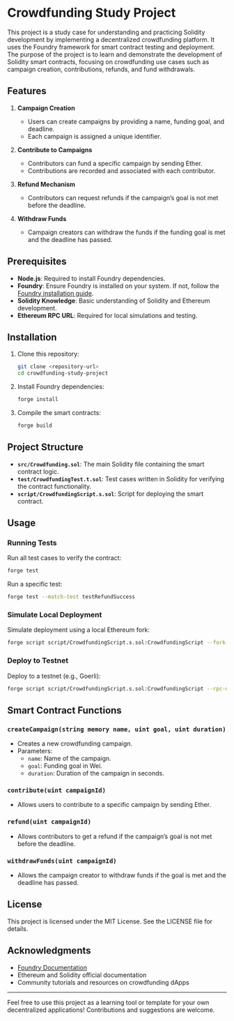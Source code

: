 # Crowdfunding Study Project

This project is a study case for understanding and practicing Solidity development by implementing a decentralized crowdfunding platform. It uses the Foundry framework for smart contract testing and deployment. The purpose of the project is to learn and demonstrate the development of Solidity smart contracts, focusing on crowdfunding use cases such as campaign creation, contributions, refunds, and fund withdrawals.

## Features

1. **Campaign Creation**
   - Users can create campaigns by providing a name, funding goal, and deadline.
   - Each campaign is assigned a unique identifier.

2. **Contribute to Campaigns**
   - Contributors can fund a specific campaign by sending Ether.
   - Contributions are recorded and associated with each contributor.

3. **Refund Mechanism**
   - Contributors can request refunds if the campaign’s goal is not met before the deadline.

4. **Withdraw Funds**
   - Campaign creators can withdraw the funds if the funding goal is met and the deadline has passed.

## Prerequisites

- **Node.js**: Required to install Foundry dependencies.
- **Foundry**: Ensure Foundry is installed on your system. If not, follow the [Foundry installation guide](https://book.getfoundry.sh/getting-started/installation.html).
- **Solidity Knowledge**: Basic understanding of Solidity and Ethereum development.
- **Ethereum RPC URL**: Required for local simulations and testing.

## Installation

1. Clone this repository:
   ```bash
   git clone <repository-url>
   cd crowdfunding-study-project
   ```

2. Install Foundry dependencies:
   ```bash
   forge install
   ```

3. Compile the smart contracts:
   ```bash
   forge build
   ```

## Project Structure

- **`src/Crowdfunding.sol`**: The main Solidity file containing the smart contract logic.
- **`test/CrowdfundingTest.t.sol`**: Test cases written in Solidity for verifying the contract functionality.
- **`script/CrowdfundingScript.s.sol`**: Script for deploying the smart contract.

## Usage

### Running Tests

Run all test cases to verify the contract:
```bash
forge test
```

Run a specific test:
```bash
forge test --match-test testRefundSuccess
```

### Simulate Local Deployment

Simulate deployment using a local Ethereum fork:
```bash
forge script script/CrowdfundingScript.s.sol:CrowdfundingScript --fork-url <RPC_URL>
```

### Deploy to Testnet

Deploy to a testnet (e.g., Goerli):
```bash
forge script script/CrowdfundingScript.s.sol:CrowdfundingScript --rpc-url <GOERLI_RPC_URL> --broadcast --private-key <PRIVATE_KEY>
```

## Smart Contract Functions

### `createCampaign(string memory name, uint goal, uint duration)`
- Creates a new crowdfunding campaign.
- Parameters:
  - `name`: Name of the campaign.
  - `goal`: Funding goal in Wei.
  - `duration`: Duration of the campaign in seconds.

### `contribute(uint campaignId)`
- Allows users to contribute to a specific campaign by sending Ether.

### `refund(uint campaignId)`
- Allows contributors to get a refund if the campaign’s goal is not met before the deadline.

### `withdrawFunds(uint campaignId)`
- Allows the campaign creator to withdraw funds if the goal is met and the deadline has passed.

## License

This project is licensed under the MIT License. See the LICENSE file for details.

## Acknowledgments

- [Foundry Documentation](https://book.getfoundry.sh/)
- Ethereum and Solidity official documentation
- Community tutorials and resources on crowdfunding dApps

---

Feel free to use this project as a learning tool or template for your own decentralized applications! Contributions and suggestions are welcome.
